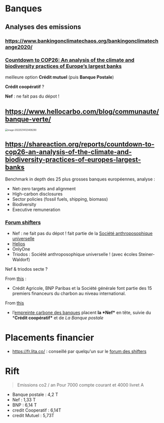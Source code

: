 # Banques



## Analyses des emissions

### https://www.bankingonclimatechaos.org/bankingonclimatechange2020/

### [Countdown to COP26: An analysis of the climate and biodiversity practices of Europe’s largest banks](https://shareaction.org/reports/countdown-to-cop26-an-analysis-of-the-climate-and-biodiversity-practices-of-europes-largest-banks)

meilleure option **Crédit mutuel** (puis **Banque Postale**)

**Crédit coopératif** ?

**Nef** : ne fait pas du dépot !

## https://www.hellocarbo.com/blog/communaute/banque-verte/

<img src="https://raw.githubusercontent.com/lebrunthibault/images_bucket/master/img/image-20220214123406290.png" alt="image-20220214123406290" style="zoom:50%;" />



## https://shareaction.org/reports/countdown-to-cop26-an-analysis-of-the-climate-and-biodiversity-practices-of-europes-largest-banks

Benchmark in depth des 25 plus grosses banques européennes, analyse :

- Net-zero targets and alignment
- High-carbon disclosures
- Sector policies (fossil fuels, shipping, biomass)
- Biodiversity
- Executive remuneration



### [Forum shifters](https://forum.theshifters.org/t/quelle-banque-shift-friendly/5763/13)

- Nef : ne fait pas du dépot !  fait partie de la [Société anthroposophique universelle](https://www.monde-diplomatique.fr/2018/07/MALET/58830)
- [Helios](https://www.helios.do/)
- OnlyOne
- Triodos : Société anthroposophique universelle ! (avec écoles Steiner-Waldorf)

Nef & triodos secte ?



From [this](https://mrmondialisation.org/la-liste-des-banques-ethiques/) : 

- Crédit Agricole, BNP Paribas et la Société générale font partie des 15 premiers financeurs du charbon au niveau international.

From [this](https://mrmondialisation.org/la-liste-des-banques-ethiques/)

- l’[empreinte carbone des banques](http://epargneclimat.com/) placent **la \*Nef\*** en tête, suivie du ***Crédit coopératif\*** et de *La Banque postale*

# Placements financier

- https://fr.lita.co/ : conseillé par quelqu'un sur le [forum des shifters](https://forum.theshifters.org/t/quelle-banque-shift-friendly/5763/7)



# Rift

> Emissions co2 / an Pour 7000 compte courant et 4000 livret A

- Banque postale : 4,2 T
- Nef : 1,33 T
- BNP : 6,14 T
- credit Cooperatif : 6,14T
- credit Mutuel : 5,73T